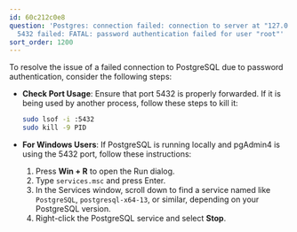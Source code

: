 ```yaml
---
id: 60c212c0e8
question: 'Postgres: connection failed: connection to server at "127.0.0.1", port
  5432 failed: FATAL: password authentication failed for user "root"'
sort_order: 1200
---
```


To resolve the issue of a failed connection to PostgreSQL due to password authentication, consider the following steps:

- **Check Port Usage**: Ensure that port 5432 is properly forwarded. If it is being used by another process, follow these steps to kill it:
  
  ```bash
  sudo lsof -i :5432
  sudo kill -9 PID
  ```

- **For Windows Users**: If PostgreSQL is running locally and pgAdmin4 is using the 5432 port, follow these instructions:
  
  1. Press **Win + R** to open the Run dialog.
  2. Type `services.msc` and press Enter.
  3. In the Services window, scroll down to find a service named like `PostgreSQL`, `postgresql-x64-13`, or similar, depending on your PostgreSQL version.
  4. Right-click the PostgreSQL service and select **Stop**.